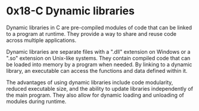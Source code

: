 # 0x18-C Dynamic libraries

Dynamic libraries in C are pre-compiled modules of code that can be linked to a program at runtime. They provide a way to share and reuse code across multiple applications.

Dynamic libraries are separate files with a ".dll" extension on Windows or a ".so" extension on Unix-like systems. They contain compiled code that can be loaded into memory by a program when needed. By linking to a dynamic library, an executable can access the functions and data defined within it.

The advantages of using dynamic libraries include code modularity, reduced executable size, and the ability to update libraries independently of the main program. They also allow for dynamic loading and unloading of modules during runtime.
